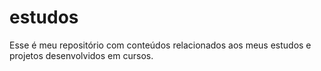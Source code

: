# estudos
Esse é meu repositório com conteúdos relacionados aos meus estudos e projetos desenvolvidos em cursos.
